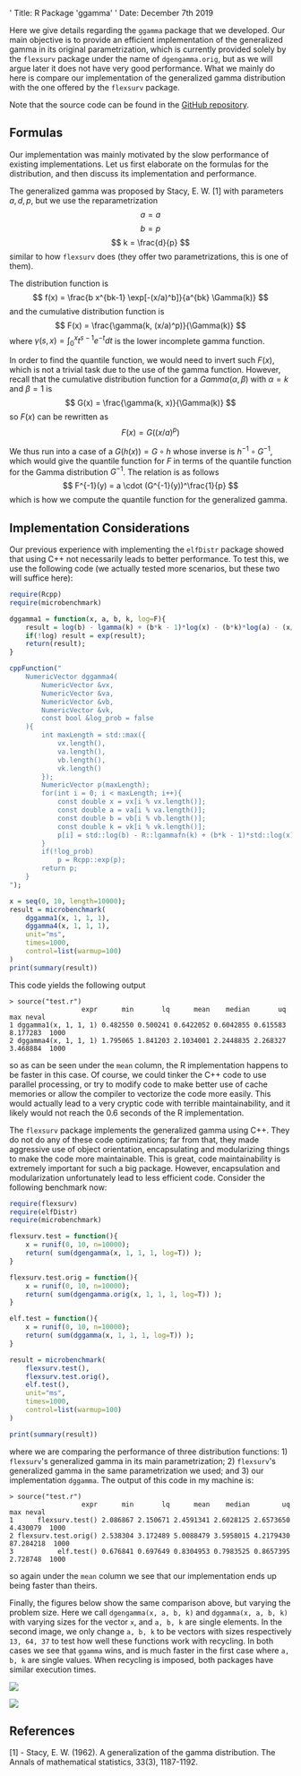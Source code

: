 ' Title: R Package 'ggamma'
' Date: December 7th 2019

Here we give details regarding the `ggamma` package that we developed.
Our main objective is to provide an efficient implementation of the generalized gamma in its original parametrization,
  which is currently provided solely by the `flexsurv` package under the name of `dgengamma.orig`,
	but as we will argue later it does not have very good performance.
What we mainly do here is compare our implementation of the generalized gamma distribution with the one offered
  by the `flexsurv` package.

Note that the source code can be found in the [GitHub repository](https://github.com/matheushjs/ggamma).

## Formulas

Our implementation was mainly motivated by the slow performance of existing implementations.
Let us first elaborate on the formulas for the distribution, and then discuss its implementation
  and performance.

The generalized gamma was proposed by Stacy, E. W. [1] with parameters $a, d, p$, but we use the reparametrization
$$
  a = a
$$
$$
  b = p
$$
$$
  k = \frac{d}{p}
$$
similar to how `flexsurv` does (they offer two parametrizations, this is one of them).

The distribution function is
$$
  f(x) = \frac{b x^{bk-1} \exp[-(x/a)^b]}{a^{bk} \Gamma(k)}
$$
and the cumulative distribution function is
$$
F(x) = \frac{\gamma(k, (x/a)^p)}{\Gamma(k)}
$$
where $\gamma(s, x) = \int_0^x t^{s-1} e^{-t} dt$ is the lower incomplete gamma function.

In order to find the quantile function, we would need to invert such $F(x)$, which is not a trivial task due to the use of the gamma function.
However, recall that the cumulative distribution function for a $Gamma(\alpha, \beta)$ with $\alpha = k$ and $\beta = 1$ is
$$
  G(x) = \frac{\gamma(k, x)}{\Gamma(k)}
$$
so $F(x)$ can be rewritten as
$$
  F(x) = G((x/a)^p)
$$

We thus run into a case of a $G(h(x)) = G \circ h$ whose inverse is $h^{-1} \circ G^{-1}$, which would give the quantile function for $F$ in terms of the quantile function for the Gamma distribution $G^{-1}$. The relation is as follows
$$
  F^{-1}(y) = a \cdot (G^{-1}(y))^\frac{1}{p}
$$
which is how we compute the quantile function for the generalized gamma.

## Implementation Considerations

Our previous experience with implementing the `elfDistr` package showed that using C++ not necessarily leads to better performance.
To test this, we use the following code (we actually tested more scenarios, but these two will suffice here):
```R
require(Rcpp)
require(microbenchmark)

dggamma1 = function(x, a, b, k, log=F){
	result = log(b) - lgamma(k) + (b*k - 1)*log(x) - (b*k)*log(a) - (x/a)**b;
	if(!log) result = exp(result);
	return(result);
}

cppFunction("
	NumericVector dggamma4(
		NumericVector &vx,
		NumericVector &va,
		NumericVector &vb,
		NumericVector &vk,
		const bool &log_prob = false
	){
		int maxLength = std::max({
			vx.length(),
			va.length(),
			vb.length(),
			vk.length()
		});
		NumericVector p(maxLength);
		for(int i = 0; i < maxLength; i++){
			const double x = vx[i % vx.length()];
			const double a = va[i % va.length()];
			const double b = vb[i % vb.length()];
			const double k = vk[i % vk.length()];
			p[i] = std::log(b) - R::lgammafn(k) + (b*k - 1)*std::log(x) - (b*k)*std::log(a) - std::pow(x/a, b);
		}
		if(!log_prob)
			p = Rcpp::exp(p);
		return p;
	}
");

x = seq(0, 10, length=10000);
result = microbenchmark(
	dggamma1(x, 1, 1, 1),
	dggamma4(x, 1, 1, 1),
	unit="ms",
	times=1000,
	control=list(warmup=100)
)
print(summary(result))
```

This code yields the following output
```plaintext
> source("test.r")
                  expr      min       lq      mean    median       uq      max neval
1 dggamma1(x, 1, 1, 1) 0.482550 0.500241 0.6422052 0.6042855 0.615583 8.177283  1000
2 dggamma4(x, 1, 1, 1) 1.795065 1.841203 2.1034001 2.2448835 2.268327 3.468884  1000
```
so as can be seen under the `mean` column, the R implementation happens to be faster in this case. Of course, we could tinker the C++ code to use parallel processing, or try to modify code to make better use of cache memories or allow the compiler to vectorize the code more easily. This would actually lead to a very cryptic code with terrible maintainability, and it likely would not reach the 0.6 seconds of the R implementation.

The `flexsurv` package implements the generalized gamma using C++. They do not do any of these code optimizations; far from that, they made aggressive use of object orientation, encapsulating and modularizing things to make the code more maintainable. This is great, code maintainability is extremely important for such a big package. However, encapsulation and modularization unfortunately lead to less efficient code. Consider the following benchmark now:
```R
require(flexsurv)
require(elfDistr)
require(microbenchmark)

flexsurv.test = function(){
	x = runif(0, 10, n=10000);
	return( sum(dgengamma(x, 1, 1, 1, log=T)) );
}

flexsurv.test.orig = function(){
	x = runif(0, 10, n=10000);
	return( sum(dgengamma.orig(x, 1, 1, 1, log=T)) );
}

elf.test = function(){
	x = runif(0, 10, n=10000);
	return( sum(dggamma(x, 1, 1, 1, log=T)) );
}

result = microbenchmark(
	flexsurv.test(),
	flexsurv.test.orig(),
	elf.test(),
	unit="ms",
	times=1000,
	control=list(warmup=100)
)

print(summary(result))
```
where we are comparing the performance of three distribution functions: 1) `flexsurv`'s generalized gamma in its main parametrization; 2) `flexsurv`'s generalized gamma in the same parametrization we used; and 3) our implementation `dggamma`. The output of this code in my machine is:
```plaintext
> source("test.r")
                  expr      min       lq      mean    median        uq       max neval
1      flexsurv.test() 2.086867 2.150671 2.4591341 2.6028125 2.6573650  4.430079  1000
2 flexsurv.test.orig() 2.538304 3.172489 5.0088479 3.5958015 4.2179430 87.284218  1000
3           elf.test() 0.676841 0.697649 0.8304953 0.7983525 0.8657395  2.728748  1000
```
so again under the `mean` column we see that our implementation ends up being faster than theirs.

Finally, the figures below show the same comparison above, but varying the problem size. Here we call `dgengamma(x, a, b, k)` and `dggamma(x, a, b, k)` with varying sizes for the vector `x`, and `a, b, k` are single elements. In the second image, we only change `a, b, k` to be vectors with sizes respectively `13, 64, 37` to test how well these functions work with recycling. In both cases we see that `ggamma` wins, and is much faster in the first case where `a, b, k` are single values. When recycling is imposed, both packages have similar execution times.

<img class="img-fluid" src="/images/posts/flexsurv_ggamma_comparison.png"></img>

<img class="img-fluid" src="/images/posts/flexsurv_ggamma_comparison2.png"></img>

## References

[1] - Stacy, E. W. (1962). A generalization of the gamma distribution. The Annals of mathematical statistics, 33(3), 1187-1192.
